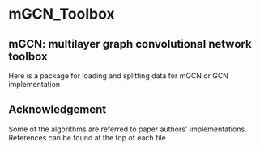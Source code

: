 # mGCN_Toolbox

## mGCN: multilayer graph convolutional network toolbox

Here is a package for loading and splitting data for mGCN or GCN implementation


## Acknowledgement

Some of the algorithms are referred to paper authors' implementations. References can be found at the top of each file
